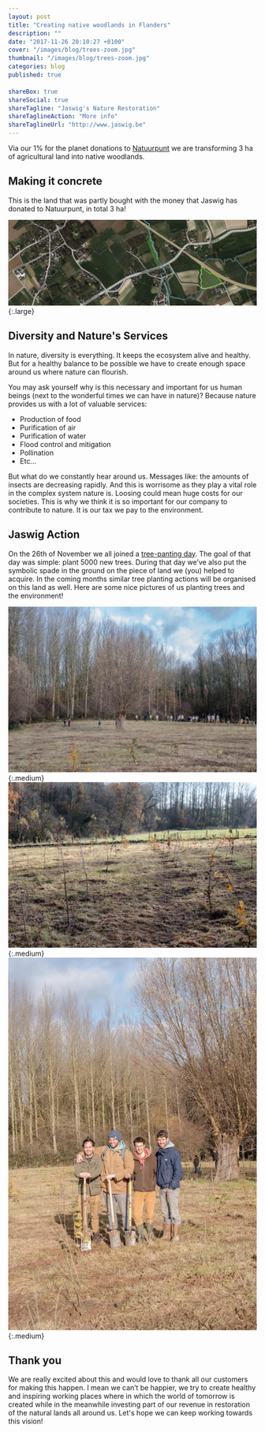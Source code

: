 ```yaml
---
layout: post
title: "Creating native woodlands in Flanders"
description: ""
date: "2017-11-26 20:10:27 +0100"
cover: "/images/blog/trees-zoom.jpg"
thumbnail: "/images/blog/trees-zoom.jpg"
categories: blog
published: true

shareBox: true
shareSocial: true
shareTagline: "Jaswig's Nature Restoration"
shareTaglineAction: "More info"
shareTaglineUrl: "http://www.jaswig.be"
---
```


Via our 1% for the planet donations to [Natuurpunt](https://www.natuurpunt.be/) we are transforming 3 ha of agricultural land into native woodlands.

<!--more-->

## Making it concrete

This is the land that was partly bought with the money that Jaswig has donated to Natuurpunt, in total 3 ha!

![Land bought with donations of Jaswig](/images/blog/Natuurpunt-hero-picture.jpg){:.large}

## Diversity and Nature's Services

In nature, diversity is everything. It keeps the ecosystem alive and healthy. But for a healthy balance to be possible we have to create enough space around us where nature can flourish.

You may ask yourself why is this necessary and important for us human beings (next to the wonderful times we can have in nature)? Because nature provides us with a lot of valuable services:

* Production of food
* Purification of air
* Purification of water
* Flood control and mitigation
* Pollination
* Etc...

But what do we constantly hear around us. Messages like: the amounts of insects are decreasing rapidly. And this is worrisome as they play a vital role in the complex system nature is. Loosing could mean huge costs for our societies. This is why we think it is so important for our company to contribute to nature. It is our tax we pay to the environment.

## Jaswig Action

On the 26th of November we all joined a [tree-panting day](https://www.natuurpunt.be/agenda/boomplantdag-zottegem-kom-een-van-de-5000-bomen-mee-planten-24468). The goal of that day was simple: plant 5000 new trees. During that day we’ve also put the symbolic spade in the ground on the piece of land we (you) helped to acquire. In the coming months similar tree planting actions will be organised on this land as well. Here are some nice pictures of us planting trees and the environment!

![Environmental actions of jaswig](/images/blog/overview-tree-planting.jpg){:.medium}
![Trees that were planted already during the day](/images/blog/trees-zoom.jpg){:.medium}
![Jaswig team ready to plant some trees](/images/blog/jaswig-group-planting-trees.jpg){:.medium}

## Thank you

We are really excited about this and would love to thank all our customers for making this happen. I mean we can’t be happier, we try to create healthy and inspiring working places where in which the world of tomorrow is created while in the meanwhile investing part of our revenue in restoration of the natural lands all around us. Let's hope we can keep working towards this vision!
